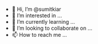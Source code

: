 - 👋 Hi, I’m @sumitkiar
- 👀 I’m interested in ...
- 🌱 I’m currently learning ...
- 💞️ I’m looking to collaborate on ...
- 📫 How to reach me ...

<!---
sumitkiar/sumitkiar is a ✨ special ✨ repository because its `README.md` (this file) appears on your GitHub profile.
You can click the Preview link to take a look at your changes.
--->

